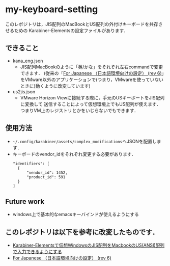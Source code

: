 # my-keyboard-setting

このレポジトリは，JIS配列のMacBookとUS配列の外付けキーボードを共存させるための
Karabiner-Elementsの設定ファイルがあります．

## できること
- kana_eng.json
  - JIS配列MacBookのように「英/かな」をそれぞれ左右commandで変更できます．
    (従来の「[For Japanese （日本語環境向けの設定） (rev 6)](https://ke-complex-modifications.pqrs.org/#japanese)」をVMware以外のアプリケーションで(つまり，VMwareを使っていないときに)動くように改変しています)
- us2jis.json
  - VMware Horizon Viewに接続する際に，手元のUSキーボートをJIS配列に変換して
送信することによって仮想環境上でもUS配列が使えます．
つまりVM上のレジストリとかをいじらないでもできます．

## 使用方法
- ```~/.config/karabiner/assets/complex_modifications```へJSONを配置します．
- キーボードのvendor_idをそれぞれ変更する必要があります．
  ```
  "identifiers": [
    {
        "vendor_id": 1452,
        "product_id": 591
    }
  ]
  ```

## Future work
- windows上で基本的なemacsキーバインドが使えるようにする

## このレポジトリは以下を参考に改変したものです．
- [Karabiner-Elementsで仮想WindowsのJIS配列をMacbookのUS(ANSI)配列で入力できるようにする](https://qiita.com/imoris/items/14442ba5e7bfb8282978)
- [For Japanese （日本語環境向けの設定） (rev 6)](https://ke-complex-modifications.pqrs.org/#japanese)


